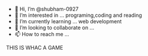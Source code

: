 - 👋 Hi, I’m @shubham-0927
- 👀 I’m interested in ... programing,coding and reading
- 🌱 I’m currently learning ... web development
- 💞️ I’m looking to collaborate on ...
- 📫 How to reach me ...

THIS IS 
WHAC A GAME


<!---
shubham-0927/shubham-0927 is a ✨ special ✨ repository because its `README.md` (this file) appears on your GitHub profile.
You can click the Preview link to take a look at your changes.
--->
